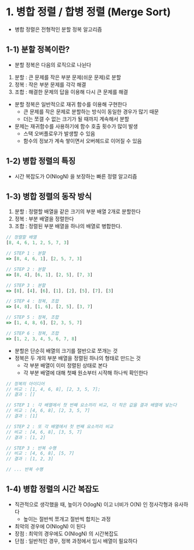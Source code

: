 # 1. 병합 정렬 / 합병 정렬 (Merge Sort)

- 병합 정렬은 전형적인 분할 정복 알고리즘

## 1-1) 분할 정복이란?

- 분할 정복은 다음의 로직으로 나뉜다

1. 분할 : 큰 문제를 작은 부분 문제(쉬운 문제)로 분할
2. 정복 : 작은 부분 문제를 각각 해결
3. 조합 : 해결한 문제의 답을 이용해 다시 큰 문제를 해결

- 분할 정복은 일반적으로 재귀 함수를 이용해 구현한다
  - 큰 문제를 작은 문제로 분할하는 방식이 동일한 경우가 많기 때문
  - 더는 쪼갤 수 없는 크기가 될 때까지 계속해서 분할
- 문제는 재귀함수를 사용하기에 함수 호출 횟수가 많이 발생
  - 스택 오버플로우가 발생할 수 있음
  - 함수의 정보가 계속 쌓이면서 오버헤드로 이어질 수 있음

## 1-2) 병합 정렬의 특징

- 시간 복잡도가 O(NlogN) 을 보장하는 빠른 정렬 알고리즘

## 1-3) 병합 정렬의 동작 방식

1. 분할 : 정렬할 배열을 같은 크기의 부분 배열 2개로 분할한다
2. 정복 : 부분 배열을 정렬한다
3. 조합 : 정렬된 부분 배열을 하나의 배열로 병합한다.

```jsx
// 정렬할 배열
[8, 4, 6, 1, 2, 5, 7, 3]

// STEP 1 : 분할
=> [8, 4, 6, 1], [2, 5, 7, 3]

// STEP 2 : 분할
=> [8, 4], [6, 1], [2, 5], [7, 3]

// STEP 3 : 분할
=> [8], [4], [6], [1], [2], [5], [7], [3]

// STEP 4 : 정복, 조합
=> [4, 8], [1, 6], [2, 5], [3, 7]

// STEP 5 : 정복, 조합
=> [1, 4, 8, 6], [2, 3, 5, 7]

// STEP 6 : 정복, 조합
=> [1, 2, 3, 4, 5, 6, 7, 8]

```

- 분할은 단순히 배열의 크기를 절반으로 쪼개는 것
- 정복은 두 개의 부분 배열을 정렬된 하나의 형태로 만드는 것
  - 각 부분 배열이 이미 정렬된 상태로 본다
  - 각 부분 배열에 대해 첫째 원소부터 시작해 하나씩 확인한다

```jsx
// 정복의 아이디어
// 비교 : [1, 4, 6, 8], [2, 3, 5, 7];
// 결과 : []

// STEP 1 : 각 배열에서 첫 번째 요소끼리 비교, 더 작은 값을 결과 배열에 넣는다
// 비교 : [4, 6, 8], [2, 3, 5, 7]
// 결과 : [1]

// STEP 2 : 또 각 배열에서 첫 번째 요소끼리 비교
// 비교 : [4, 6, 8], [3, 5, 7]
// 결과 : [1, 2]

// STEP 3 : 반복 수행
// 비교 : [4, 6, 8], [5, 7]
// 결과 : [1, 2, 3]

// ... 반복 수행
```

## 1-4) 병합 정렬의 시간 복잡도

- 직관적으로 생각했을 때, 높이가 O(logN) 이고 너비가 O(N) 인 정사각형과 유사하다
  - 높이는 절반씩 쪼개고 절반씩 합치는 과정
- 최악의 경우에 O(NlogN) 이 된다
- 장점 : 최악의 경우에도 O(NlogN) 의 시간복잡도
- 단점 : 일반적인 경우, 정복 과정에서 임시 배열이 필요하다
